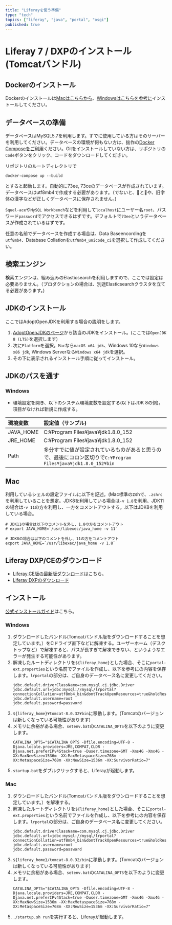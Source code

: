 ```yaml
---
title: "Liferayを使う準備"
type: "tech"
topics: ["liferay", "java", "portal", "osgi"]
published: true
---
```

# Liferay 7 / DXPのインストール(Tomcatバンドル)
## Dockerのインストール
Dockerのインストールは[Macはこちらから](https://docs.docker.com/docker-for-mac/install/)、[Windowsはこちらを参考に](https://docs.docker.com/docker-for-windows/install/)インストールしてください。

## データベースの準備
データベースはMySQL5.7を利用します。すでに使用している方はそのサーバーを利用してください。データベースの環境が何もない方は、拙作の[Docker Composeをご利用](https://github.com/yasuflatland-lf/mysql-compose)ください。Gitをインストールしていない方は、リポジトリの`Code`ボタンをクリック、コードをダウンロードしてください。

リポジトリのルートディレクトリで
```
docker-compose up --build
```
とすると起動します。自動的に73ee, 73ceのデータベースが作成されています。データベースはutf8mb4で作成する必要があります。（でないと、🍣と🍺や、旧字体の漢字などが正しくデータベースに保存されません。)

`Squel-ace`や`MySQL Workbench`などを利用して`localhost`にユーザー名`root`、パスワード`password`でアクセスできるはずです。デフォルトで`73ee`というデータベースが作成されているはずです。

任意の名前でデータベースを作成する場合は、Data Baseencordingを`utf8mb4`、Database Collationを`utf8mb4_unicode_ci`を選択して作成してください。

## 検索エンジン
検索エンジンは、組み込みのElasticsearchを利用しますので、ここでは設定は必要ありません。（プロダクションの場合は、別途Elasticsearchクラスタを立てる必要があります。)

## JDKのインストール
ここではAdoptOpenJDKを利用する場合の説明をします。
1. [AdoptOpenJDKのページ](https://adoptopenjdk.net/installation.html)から該当のJDKをインストール。(ここでは`OpenJDK 8 (LTS)`を選択します）
2. 次に`Platform`を選択。`Mac`なら`macOS x64 jdk`、Windows 10なら`Windows x86 jdk`, Windows Serverなら`Windows x64 jdk`を選択。
3. その下に表示されるインストール手順に従ってインストール。

## JDKのパスを通す
### Windows
- 環境設定を開き、以下のシステム環境変数を設定する(以下はJDK 8の例)。項目がなければ新規に作成する。

|環境変数 | 設定値（サンプル) |
|:-------|:-----|
| JAVA_HOME | C:¥Program Files¥java¥jdk1.8.0_152 |
|JRE_HOME | C:¥Program Files¥java¥jdk1.8.0_152 |
| Path | 多分すでに値が設定されているものがあると思うので、最後にコロン区切りで```C:¥Program Files¥java¥jdk1.8.0_152¥bin``` |

## Mac
利用しているシェルの設定ファイルに以下を記述。(Mac標準のzshで、`.zshrc`を利用していることを想定。JDK8を利用している場合は`-v 1.8`を利用、JDK11の場合は`-v 11`の方を利用し、一方をコメントアウトする。以下はJDK8を利用している場合。
```
# JDK11の場合は以下のコメントを外し、1.8の方をコメントアウト
# export JAVA_HOME=`/usr/libexec/java_home -v 11`

# JDK8の場合は以下のコメントを外し、11の方をコメントアウト
export JAVA_HOME=`/usr/libexec/java_home -v 1.8`
```

## Liferay DXP/CEのダウンロード
- [Liferay CE版の最新版ダウンロード](https://sourceforge.net/projects/lportal/files/Liferay%20Portal/)はこちら。
- [Liferay DXPのダウンロード](https://help.liferay.com/hc/en-us/articles/360029031491-Installing-Liferay-DXP-on-Tomcat)

## インストール
[公式インストールガイド](https://help.liferay.com/hc/en-us/articles/360029031491-Installing-Liferay-DXP-on-Tomcat)はこちら。

### Windows
1. ダウンロードしたバンドル(Tomcatバンドル版をダウンロードすることを想定しています。）をCドライブ直下などに解凍する。ユーザーホーム（デスクトップなど）で解凍すると、パスが長すぎて解凍できない、というようなエラーが発生する可能性があります。
1. 解凍したルートディレクトリを```${liferay_home}```とした場合、そこに`portal-ext.properties`という名前でファイルを作成し、以下を参考にの内容を保存します。`lrportal`の部分は、ご自身のデータベース名に変更してください。
   ```
   jdbc.default.driverClassName=com.mysql.cj.jdbc.Driver
   jdbc.default.url=jdbc:mysql://mysql/lrportal?connectionCollation=utf8mb4_bin&dontTrackOpenResources=true&holdResultsOpenOverStatementClose=true&serverTimezone=GMT&useFastDateParsing=false&useUnicode=true&characterEncoding=utf8
   jdbc.default.username=root
   jdbc.default.password=password
   ```
3. `${liferay_home}¥tomcat-8.0.32¥bin`に移動します。(Tomcatのバージョンは新しくなっている可能性があります)
4. メモリに余裕がある場合、`setenv.bat`の`CATALINA_OPTS`を以下のように変更します。
   ```
   CATALINA_OPTS="$CATALINA_OPTS -Dfile.encoding=UTF-8 -Djava.locale.providers=JRE,COMPAT,CLDR -Djava.net.preferIPv4Stack=true -Duser.timezone=GMT -Xms4G -Xmx4G -XX:MaxNewSize=1536m -XX:MaxMetaspaceSize=768m -XX:MetaspaceSize=768m -XX:NewSize=1536m -XX:SurvivorRatio=7"
1. ```startup.bat```をダブルクリックすると、Liferayが起動します。

### Mac
1. ダウンロードしたバンドル(Tomcatバンドル版をダウンロードすることを想定しています。）を解凍する。
1. 解凍したルートディレクトリを```${liferay_home}```とした場合、そこに`portal-ext.properties`という名前でファイルを作成し、以下を参考にの内容を保存します。`lrportal`の部分は、ご自身のデータベース名に変更してください。
   ```
   jdbc.default.driverClassName=com.mysql.cj.jdbc.Driver
   jdbc.default.url=jdbc:mysql://mysql/lrportal?connectionCollation=utf8mb4_bin&dontTrackOpenResources=true&holdResultsOpenOverStatementClose=true&serverTimezone=GMT&useFastDateParsing=false&useUnicode=true&characterEncoding=utf8
   jdbc.default.username=root
   jdbc.default.password=password
   ```
3. ```${liferay_home}/tomcat-8.0.32/bin```に移動します。(Tomcatのバージョンは新しくなっている可能性があります)
4. メモリに余裕がある場合、`setenv.bat`の`CATALINA_OPTS`を以下のように変更します。
   ```
   CATALINA_OPTS="$CATALINA_OPTS -Dfile.encoding=UTF-8 -Djava.locale.providers=JRE,COMPAT,CLDR -Djava.net.preferIPv4Stack=true -Duser.timezone=GMT -Xms4G -Xmx4G -XX:MaxNewSize=1536m -XX:MaxMetaspaceSize=768m -XX:MetaspaceSize=768m -XX:NewSize=1536m -XX:SurvivorRatio=7"
3. `./startup.sh run`を実行すると、Liferayが起動します。
